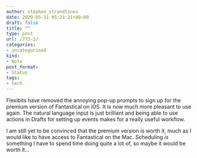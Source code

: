 ```yaml
---
author: stephen_strandlines
date: 2020-05-31 05:23:21+00:00
draft: false
title: ""
type: post
url: /773-2/
categories:
- uncategorised
kind:
- Note
post_format:
- Status
tags:
- tech
---
```


Flexibits have removed the annoying pop-up prompts to sign up for the premium version of Fantastical on iOS. It is now much more pleasant to use again. The natural language input is just brilliant and being able to use actions in Drafts for setting up events makes for a really useful workflow.

I am still yet to be convinced that the premium version is worth it, much as I would like to have access to Fantastical on the Mac. Scheduling _is_ something I have to spend time doing quite a lot of, so maybe it would be worth it…
